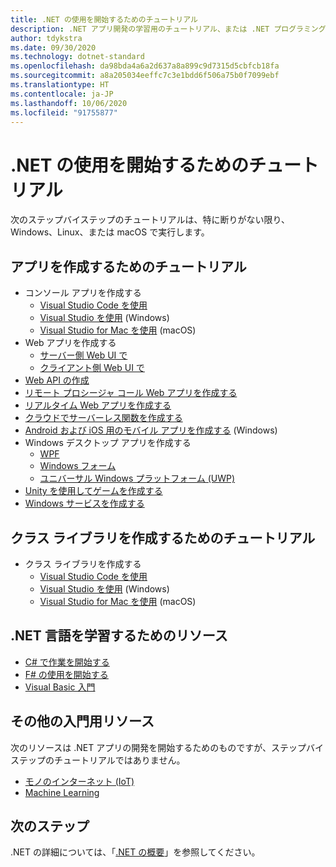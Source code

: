 ```yaml
---
title: .NET の使用を開始するためのチュートリアル
description: .NET アプリ開発の学習用のチュートリアル、または .NET プログラミング言語の 1 つを選択します。
author: tdykstra
ms.date: 09/30/2020
ms.technology: dotnet-standard
ms.openlocfilehash: da98bda4a6a2d637a8a899c9d7315d5cbfcb18fa
ms.sourcegitcommit: a8a205034eeffc7c3e1bdd6f506a75b0f7099ebf
ms.translationtype: HT
ms.contentlocale: ja-JP
ms.lasthandoff: 10/06/2020
ms.locfileid: "91755877"
---
```

# <a name="tutorials-for-getting-started-with-net"></a>.NET の使用を開始するためのチュートリアル

次のステップバイステップのチュートリアルは、特に断りがない限り、Windows、Linux、または macOS で実行します。

## <a name="tutorials-for-creating-apps"></a>アプリを作成するためのチュートリアル

* コンソール アプリを作成する
  * [Visual Studio Code を使用](../core/tutorials/with-visual-studio-code.md)
  * [Visual Studio を使用](../core/tutorials/with-visual-studio.md) (Windows)
  * [Visual Studio for Mac を使用](../core/tutorials/with-visual-studio-mac.md) (macOS)
* Web アプリを作成する
  * [サーバー側 Web UI で](/aspnet/core/tutorials/razor-pages/razor-pages-start)
  * [クライアント側 Web UI で](https://dotnet.microsoft.com/learn/aspnet/blazor-tutorial/intro)
* [Web API の作成](/aspnet/core/tutorials/first-web-api)
* [リモート プロシージャ コール Web アプリを作成する](/aspnet/core/tutorials/grpc/grpc-start)
* [リアルタイム Web アプリを作成する](/aspnet/core/tutorials/signalr)
* [クラウドでサーバーレス関数を作成する](/azure/azure-functions/functions-create-first-function-vs-code?pivots=programming-language-csharp)
* [Android および iOS 用のモバイル アプリを作成する](https://dotnet.microsoft.com/learn/xamarin/hello-world-tutorial/intro) (Windows)
* Windows デスクトップ アプリを作成する
  * [WPF](/visualstudio/get-started/csharp/tutorial-wpf)
  * [Windows フォーム](/visualstudio/ide/create-csharp-winform-visual-studio)
  * [ユニバーサル Windows プラットフォーム (UWP)](/visualstudio/get-started/csharp/tutorial-uwp)
* [Unity を使用してゲームを作成する](https://dotnet.microsoft.com/learn/games/unity-tutorial/intro)
* [Windows サービスを作成する](/aspnet/core/host-and-deploy/windows-service)

## <a name="tutorials-for-creating-class-libraries"></a>クラス ライブラリを作成するためのチュートリアル

* クラス ライブラリを作成する
  * [Visual Studio Code を使用](../core/tutorials/library-with-visual-studio-code.md)
  * [Visual Studio を使用](../core/tutorials/library-with-visual-studio.md) (Windows)
  * [Visual Studio for Mac を使用](../core/tutorials/library-with-visual-studio-mac.md) (macOS)

## <a name="resources-for-learning-net-languages"></a>.NET 言語を学習するためのリソース

* [C# で作業を開始する](../csharp/getting-started/index.md)
* [F# の使用を開始する](../fsharp/get-started/index.md)
* [Visual Basic 入門](../visual-basic/getting-started/index.md)

## <a name="other-get-started-resources"></a>その他の入門用リソース

次のリソースは .NET アプリの開発を開始するためのものですが、ステップバイステップのチュートリアルではありません。

* [モノのインターネット (IoT)](https://dotnet.microsoft.com/apps/iot)
* [Machine Learning](../machine-learning/index.yml)

## <a name="next-steps"></a>次のステップ

.NET の詳細については、「[.NET の概要](../core/introduction.md)」を参照してください。
